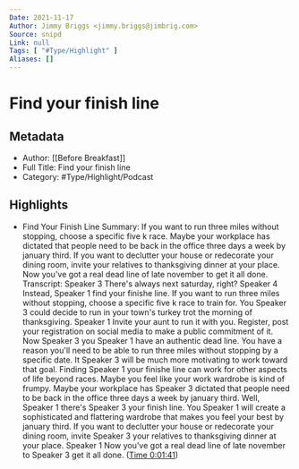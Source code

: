 ```yaml
---
Date: 2021-11-17
Author: Jimmy Briggs <jimmy.briggs@jimbrig.com>
Source: snipd
Link: null
Tags: [ "#Type/Highlight" ]
Aliases: []
---
```

# Find your finish line

## Metadata
- Author: [[Before Breakfast]]
- Full Title: Find your finish line
- Category: #Type/Highlight/Podcast

## Highlights
- Find Your Finish Line
  Summary:
  If you want to run three miles without stopping, choose a specific five k race. Maybe your workplace has dictated that people need to be back in the office three days a week by january third. If you want to declutter your house or redecorate your dining room, invite your relatives to thanksgiving dinner at your place. Now you've got a real dead line of late november to get it all done.
  Transcript:
  Speaker 3
  There's always next saturday, right?
  Speaker 4
  Instead,
  Speaker 1
  find your finishe line. If you want to run three miles without stopping, choose a specific five k race to train for. You
  Speaker 3
  could decide to run in your town's turkey trot the morning of thanksgiving.
  Speaker 1
  Invite your aunt to run it with you. Register, post your registration on social media to make a public commitment of it. Now
  Speaker 3
  you
  Speaker 1
  have an authentic dead line. You have a reason you'll need to be able to run three miles without stopping by a specific date. It
  Speaker 3
  will be much more motivating to work toward that goal. Finding
  Speaker 1
  your finishe line can work for other aspects of life beyond races. Maybe you feel like your work wardrobe is kind of frumpy. Maybe your workplace has
  Speaker 3
  dictated that people need to be back in the office three days a week by january third. Well,
  Speaker 1
  there's
  Speaker 3
  your finish line. You
  Speaker 1
  will create a sophisticated and flattering wardrobe that makes you feel your best by january third. If you want to declutter your house or redecorate your dining room, invite
  Speaker 3
  your relatives to thanksgiving dinner at your place.
  Speaker 1
  Now you've got a real dead line of late november to
  Speaker 3
  get it all done. ([Time 0:01:41](https://share.snipd.com/snip/94c9c662-7327-43ea-85a1-80a4d9c985bc))
